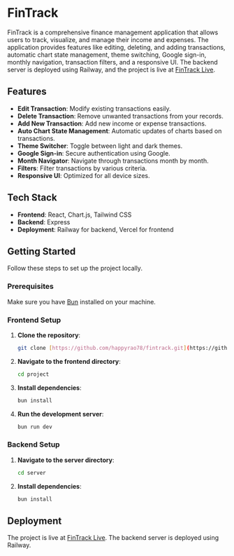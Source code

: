 # FinTrack

FinTrack is a comprehensive finance management application that allows users to track, visualize, and manage their income and expenses. The application provides features like editing, deleting, and adding transactions, automatic chart state management, theme switching, Google sign-in, monthly navigation, transaction filters, and a responsive UI. The backend server is deployed using Railway, and the project is live at [FinTrack Live](https://codolio-three.vercel.app).

## Features

- **Edit Transaction**: Modify existing transactions easily.
- **Delete Transaction**: Remove unwanted transactions from your records.
- **Add New Transaction**: Add new income or expense transactions.
- **Auto Chart State Management**: Automatic updates of charts based on transactions.
- **Theme Switcher**: Toggle between light and dark themes.
- **Google Sign-in**: Secure authentication using Google.
- **Month Navigator**: Navigate through transactions month by month.
- **Filters**: Filter transactions by various criteria.
- **Responsive UI**: Optimized for all device sizes.

## Tech Stack

- **Frontend**: React, Chart.js, Tailwind CSS
- **Backend**: Express
- **Deployment**: Railway for backend, Vercel for frontend

## Getting Started

Follow these steps to set up the project locally.

### Prerequisites

Make sure you have [Bun](https://bun.sh/) installed on your machine.

### Frontend Setup

1. **Clone the repository**:
   ```bash
   git clone [https://github.com/happyrao78/fintrack.git](https://github.com/happyrao78/assignment.git)
   ```

2. **Navigate to the frontend directory**:
   ```bash
   cd project
   ```

3. **Install dependencies**:
   ```bash
   bun install
   ```

4. **Run the development server**:
   ```bash
   bun run dev
   ```

### Backend Setup

1. **Navigate to the server directory**:
   ```bash
   cd server
   ```

2. **Install dependencies**:
   ```bash
   bun install
   ```

## Deployment

The project is live at [FinTrack Live](https://codolio-three.vercel.app). The backend server is deployed using Railway.
